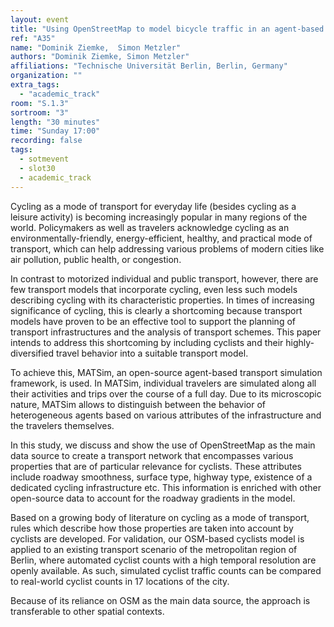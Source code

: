 ```yaml
---
layout: event
title: "Using OpenStreetMap to model bicycle traffic in an agent-based transport simulation"
ref: "A35"
name: "Dominik Ziemke,  Simon Metzler"
authors: "Dominik Ziemke, Simon Metzler"
affiliations: "Technische Universität Berlin, Berlin, Germany"
organization: ""
extra_tags:
  - "academic_track"
room: "S.1.3"
sortroom: "3"
length: "30 minutes"
time: "Sunday 17:00"
recording: false
tags:
  - sotmevent
  - slot30
  - academic_track
---
```

Cycling as a mode of transport for everyday life (besides cycling as a leisure activity) is becoming increasingly popular in many regions of the world. Policymakers as well as travelers acknowledge cycling as an environmentally-friendly, energy-efficient, healthy, and practical mode of transport, which can help addressing various problems of modern cities like air pollution, public health, or congestion.

In contrast to motorized individual and public transport, however, there are few transport models that incorporate cycling, even less such models describing cycling with its characteristic properties. In times of increasing significance of cycling, this is clearly a shortcoming because transport models have proven to be an effective tool to support the planning of transport infrastructures and the analysis of transport schemes. This paper intends to address this shortcoming by including cyclists and their highly-diversified travel behavior into a suitable transport model. 

To achieve this, MATSim, an open-source agent-based transport simulation framework, is used. In MATSim, individual travelers are simulated along all their activities and trips over the course of a full day. Due to its microscopic nature, MATSim allows to distinguish between the behavior of heterogeneous agents based on various attributes of the infrastructure and the travelers themselves.

In this study, we discuss and show the use of OpenStreetMap as the main data source to create a transport network that encompasses various properties that are of particular relevance for cyclists. These attributes include roadway smoothness, surface type, highway type, existence of a dedicated cycling infrastructure etc. This information is enriched with other open-source data to account for the roadway gradients in the model.

Based on a growing body of literature on cycling as a mode of transport, rules which describe how those properties are taken into account by cyclists are developed. For validation, our OSM-based cyclists model is applied to an existing transport scenario of the metropolitan region of Berlin, where automated cyclist counts with a high temporal resolution are openly available. As such, simulated cyclist traffic counts can be compared to real-world cyclist counts in 17 locations of the city.

Because of its reliance on OSM as the main data source, the approach is transferable to other spatial contexts.